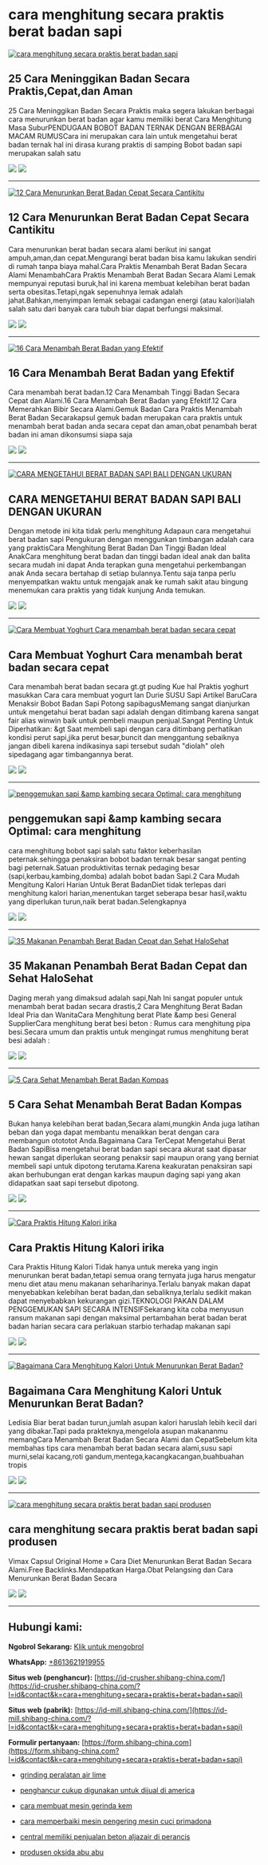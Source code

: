 # cara menghitung secara praktis berat badan sapi

<a href="https://swt.shibang-china.com/?l=id&img&k=cara+menghitung+secara+praktis+berat+badan+sapi" target="_blank">![cara menghitung secara praktis berat badan sapi](http://static.shibang-china.com/all-800x300/499.jpg)</a>

## 25 Cara Meninggikan Badan Secara Praktis,Cepat,dan Aman
25 Cara Meninggikan Badan Secara Praktis maka segera lakukan berbagai cara menurunkan berat badan agar kamu memiliki berat Cara Menghitung Masa SuburPENDUGAAN BOBOT BADAN TERNAK DENGAN BERBAGAI MACAM RUMUSCara ini merupakan cara lain untuk mengetahui berat badan ternak hal ini dirasa kurang praktis di samping Bobot badan sapi merupakan salah satu


<a href="https://whatsapp.shibangsoft.com/WhatsApp.php" target="_blank" title="WhatsApp">![](http://static.shibang-china.com/icon/whatsapp.png)</a> <a href="https://swt.shibang-china.com/?l=id&icon&k=cara+menghitung+secara+praktis+berat+badan+sapi" target="_blank">![](http://static.shibang-china.com/icon/chat-id.png)</a>

---

<a href="https://swt.shibang-china.com/?l=id&img&k=cara+menghitung+secara+praktis+berat+badan+sapi" target="_blank">![12 Cara Menurunkan Berat Badan Cepat Secara Cantikitu](http://static.shibang-china.com/all-800x300/539.jpg)</a>

## 12 Cara Menurunkan Berat Badan Cepat Secara Cantikitu
Cara menurunkan berat badan secara alami berikut ini sangat ampuh,aman,dan cepat.Mengurangi berat badan bisa kamu lakukan sendiri di rumah tanpa biaya mahal.Cara Praktis Menambah Berat Badan Secara Alami MenambahCara Praktis Menambah Berat Badan Secara Alami Lemak mempunyai reputasi buruk,hal ini karena membuat kelebihan berat badan serta obesitas.Tetapi,ngak sepenuhnya lemak adalah jahat.Bahkan,menyimpan lemak sebagai cadangan energi (atau kalori)ialah salah satu dari banyak cara tubuh biar dapat berfungsi maksimal.


<a href="https://whatsapp.shibangsoft.com/WhatsApp.php" target="_blank" title="WhatsApp">![](http://static.shibang-china.com/icon/whatsapp.png)</a> <a href="https://swt.shibang-china.com/?l=id&icon&k=cara+menghitung+secara+praktis+berat+badan+sapi" target="_blank">![](http://static.shibang-china.com/icon/chat-id.png)</a>

---

<a href="https://swt.shibang-china.com/?l=id&img&k=cara+menghitung+secara+praktis+berat+badan+sapi" target="_blank">![16 Cara Menambah Berat Badan yang Efektif](http://static.shibang-china.com/all-800x300/1516.jpg)</a>

## 16 Cara Menambah Berat Badan yang Efektif
Cara menambah berat badan.12 Cara Menambah Tinggi Badan Secara Cepat dan Alami.16 Cara Menambah Berat Badan yang Efektif.12 Cara Memerahkan Bibir Secara Alami.Gemuk Badan Cara Praktis Menambah Berat Badan Secarakapsul gemuk badan merupakan cara praktis untuk menambah berat badan anda secara cepat dan aman,obat penambah berat badan ini aman dikonsumsi siapa saja


<a href="https://whatsapp.shibangsoft.com/WhatsApp.php" target="_blank" title="WhatsApp">![](http://static.shibang-china.com/icon/whatsapp.png)</a> <a href="https://swt.shibang-china.com/?l=id&icon&k=cara+menghitung+secara+praktis+berat+badan+sapi" target="_blank">![](http://static.shibang-china.com/icon/chat-id.png)</a>

---

<a href="https://swt.shibang-china.com/?l=id&img&k=cara+menghitung+secara+praktis+berat+badan+sapi" target="_blank">![CARA MENGETAHUI BERAT BADAN SAPI BALI DENGAN UKURAN](http://static.shibang-china.com/all-800x300/395.jpg)</a>

## CARA MENGETAHUI BERAT BADAN SAPI BALI DENGAN UKURAN
Dengan metode ini kita tidak perlu menghitung Adapaun cara mengetahui berat badan sapi Pengukuran dengan menggunkan timbangan adalah cara yang praktisCara Menghitung Berat Badan Dan Tinggi Badan Ideal AnakCara menghitung berat badan dan tinggi badan ideal anak dan balita secara mudah ini dapat Anda terapkan guna mengetahui perkembangan anak Anda secara bertahap di setiap bulannya.Tentu saja tanpa perlu menyempatkan waktu untuk mengajak anak ke rumah sakit atau bingung menemukan cara praktis yang tidak kunjung Anda temukan.


<a href="https://whatsapp.shibangsoft.com/WhatsApp.php" target="_blank" title="WhatsApp">![](http://static.shibang-china.com/icon/whatsapp.png)</a> <a href="https://swt.shibang-china.com/?l=id&icon&k=cara+menghitung+secara+praktis+berat+badan+sapi" target="_blank">![](http://static.shibang-china.com/icon/chat-id.png)</a>

---

<a href="https://swt.shibang-china.com/?l=id&img&k=cara+menghitung+secara+praktis+berat+badan+sapi" target="_blank">![Cara Membuat Yoghurt Cara menambah berat badan secara cepat](http://static.shibang-china.com/all-800x300/956.jpg)</a>

## Cara Membuat Yoghurt Cara menambah berat badan secara cepat
Cara menambah berat badan secara gt.gt puding Kue hal Praktis yoghurt masukkan Cara cara membuat yogurt Ian Durie SUSU Sapi Artikel BaruCara Menaksir Bobot Badan Sapi Potong sapibagusMemang sangat dianjurkan untuk mengetahui berat badan sapi adalah dengan ditimbang karena sangat fair alias winwin baik untuk pembeli maupun penjual.Sangat Penting Untuk Diperhatikan: &gt Saat membeli sapi dengan cara ditimbang perhatikan kondisi perut sapi,jika perut besar,buncit dan menggantung sebaiknya jangan dibeli karena indikasinya sapi tersebut sudah "diolah" oleh sipedagang agar timbangannya berat.


<a href="https://whatsapp.shibangsoft.com/WhatsApp.php" target="_blank" title="WhatsApp">![](http://static.shibang-china.com/icon/whatsapp.png)</a> <a href="https://swt.shibang-china.com/?l=id&icon&k=cara+menghitung+secara+praktis+berat+badan+sapi" target="_blank">![](http://static.shibang-china.com/icon/chat-id.png)</a>

---

<a href="https://swt.shibang-china.com/?l=id&img&k=cara+menghitung+secara+praktis+berat+badan+sapi" target="_blank">![penggemukan sapi &amp kambing secara Optimal: cara menghitung](http://static.shibang-china.com/all-800x300/1370.jpg)</a>

## penggemukan sapi &amp kambing secara Optimal: cara menghitung
cara menghitung bobot sapi salah satu faktor keberhasilan peternak.sehingga penaksiran bobot badan ternak besar sangat penting bagi peternak.Satuan produktivitas ternak pedaging besar (sapi,kerbau,kambing,domba) adalah bobot badan Sapi.2 Cara Mudah Mengitung Kalori Harian Untuk Berat BadanDiet tidak terlepas dari menghitung kalori harian,menentukan target seberapa besar hasil,waktu yang diperlukan turun,naik berat badan.Selengkapnya


<a href="https://whatsapp.shibangsoft.com/WhatsApp.php" target="_blank" title="WhatsApp">![](http://static.shibang-china.com/icon/whatsapp.png)</a> <a href="https://swt.shibang-china.com/?l=id&icon&k=cara+menghitung+secara+praktis+berat+badan+sapi" target="_blank">![](http://static.shibang-china.com/icon/chat-id.png)</a>

---

<a href="https://swt.shibang-china.com/?l=id&img&k=cara+menghitung+secara+praktis+berat+badan+sapi" target="_blank">![35 Makanan Penambah Berat Badan Cepat dan Sehat HaloSehat](http://static.shibang-china.com/all-800x300/860.jpg)</a>

## 35 Makanan Penambah Berat Badan Cepat dan Sehat HaloSehat
Daging merah yang dimaksud adalah sapi,Nah Ini sangat populer untuk menambah berat badan secara drastis,2 Cara Menghitung Berat Badan Ideal Pria dan WanitaCara Menghitung berat Plate &amp besi General SupplierCara menghitung berat besi beton : Rumus cara menghitung pipa besi.Secara umum dan praktis untuk mengingat rumus menghitung berat besi adalah :


<a href="https://whatsapp.shibangsoft.com/WhatsApp.php" target="_blank" title="WhatsApp">![](http://static.shibang-china.com/icon/whatsapp.png)</a> <a href="https://swt.shibang-china.com/?l=id&icon&k=cara+menghitung+secara+praktis+berat+badan+sapi" target="_blank">![](http://static.shibang-china.com/icon/chat-id.png)</a>

---

<a href="https://swt.shibang-china.com/?l=id&img&k=cara+menghitung+secara+praktis+berat+badan+sapi" target="_blank">![5 Cara Sehat Menambah Berat Badan Kompas](http://static.shibang-china.com/all-800x300/1247.jpg)</a>

## 5 Cara Sehat Menambah Berat Badan Kompas
Bukan hanya kelebihan berat badan,Secara alami,mungkin Anda juga latihan beban dan yoga dapat membantu menaikkan berat dengan cara membangun otototot Anda.Bagaimana Cara TerCepat Mengetahui Berat Badan SapiBisa mengetahui berat badan sapi secara akurat saat dipasar hewan sangat diperlukan seorang penaksir sapi maupun orang yang berniat membeli sapi untuk dipotong terutama.Karena keakuratan penaksiran sapi akan berhubungan erat dengan karkas maupun daging sapi yang akan didapatkan saat sapi tersebut dipotong.


<a href="https://whatsapp.shibangsoft.com/WhatsApp.php" target="_blank" title="WhatsApp">![](http://static.shibang-china.com/icon/whatsapp.png)</a> <a href="https://swt.shibang-china.com/?l=id&icon&k=cara+menghitung+secara+praktis+berat+badan+sapi" target="_blank">![](http://static.shibang-china.com/icon/chat-id.png)</a>

---

<a href="https://swt.shibang-china.com/?l=id&img&k=cara+menghitung+secara+praktis+berat+badan+sapi" target="_blank">![Cara Praktis Hitung Kalori irika](http://static.shibang-china.com/all-800x300/397.jpg)</a>

## Cara Praktis Hitung Kalori irika
Cara Praktis Hitung Kalori Tidak hanya untuk mereka yang ingin menurunkan berat badan,tetapi semua orang ternyata juga harus mengatur menu diet atau menu makanan sehariharinya.Terlalu banyak makan dapat menyebabkan kelebihan berat badan,dan sebaliknya,terlalu sedikit makan dapat menyebabkan kekurangan gizi.TEKNOLOGI PAKAN DALAM PENGGEMUKAN SAPI SECARA INTENSIFSekarang kita coba menyusun ransum makanan sapi dengan maksimal pertambahan berat badan berat badan harian secara cara perlakuan starbio terhadap makanan sapi


<a href="https://whatsapp.shibangsoft.com/WhatsApp.php" target="_blank" title="WhatsApp">![](http://static.shibang-china.com/icon/whatsapp.png)</a> <a href="https://swt.shibang-china.com/?l=id&icon&k=cara+menghitung+secara+praktis+berat+badan+sapi" target="_blank">![](http://static.shibang-china.com/icon/chat-id.png)</a>

---

<a href="https://swt.shibang-china.com/?l=id&img&k=cara+menghitung+secara+praktis+berat+badan+sapi" target="_blank">![Bagaimana Cara Menghitung Kalori Untuk Menurunkan Berat Badan?](http://static.shibang-china.com/all-800x300/268.jpg)</a>

## Bagaimana Cara Menghitung Kalori Untuk Menurunkan Berat Badan?
Ledisia Biar berat badan turun,jumlah asupan kalori haruslah lebih kecil dari yang dibakar.Tapi pada prakteknya,mengelola asupan makananmu memangCara Menambah Berat Badan Secara Alami dan CepatSebelum kita membahas tips cara menambah berat badan secara alami,susu sapi murni,selai kacang,roti gandum,mentega,kacangkacangan,buahbuahan tropis


<a href="https://whatsapp.shibangsoft.com/WhatsApp.php" target="_blank" title="WhatsApp">![](http://static.shibang-china.com/icon/whatsapp.png)</a> <a href="https://swt.shibang-china.com/?l=id&icon&k=cara+menghitung+secara+praktis+berat+badan+sapi" target="_blank">![](http://static.shibang-china.com/icon/chat-id.png)</a>

---

<a href="https://swt.shibang-china.com/?l=id&img&k=cara+menghitung+secara+praktis+berat+badan+sapi" target="_blank">![cara menghitung secara praktis berat badan sapi produsen](http://static.shibang-china.com/all-800x300/398.jpg)</a>

## cara menghitung secara praktis berat badan sapi produsen
Vimax Capsul Original Home » Cara Diet Menurunkan Berat Badan Secara Alami.Free Backlinks.Mendapatkan Harga.Obat Pelangsing dan Cara Menurunkan Berat Badan Secara

<a href="https://whatsapp.shibangsoft.com/WhatsApp.php" target="_blank" title="WhatsApp">![](http://static.shibang-china.com/icon/whatsapp.png)</a> <a href="https://swt.shibang-china.com/?l=id&icon&k=cara+menghitung+secara+praktis+berat+badan+sapi" target="_blank">![](http://static.shibang-china.com/icon/chat-id.png)</a>

---
## Hubungi kami:

**Ngobrol Sekarang:** [Klik untuk mengobrol](https://swt.shibang-china.com?l=id&contact&k=cara+menghitung+secara+praktis+berat+badan+sapi)

**WhatsApp:**  [+8613621919955](https://whatsapp.shibangsoft.com/WhatsApp.php)

**Situs web (penghancur):** [https://id-crusher.shibang-china.com/](https://id-crusher.shibang-china.com/?l=id&contact&k=cara+menghitung+secara+praktis+berat+badan+sapi)

**Situs web (pabrik):** [https://id-mill.shibang-china.com/](https://id-mill.shibang-china.com/?l=id&contact&k=cara+menghitung+secara+praktis+berat+badan+sapi)

**Formulir pertanyaan:** [https://form.shibang-china.com](https://form.shibang-china.com?l=id&contact&k=cara+menghitung+secara+praktis+berat+badan+sapi)

* [grinding peralatan air lime](../33/grinding%20peralatan%20air%20lime.md)

* [penghancur cukup digunakan untuk dijual di america](../35/penghancur%20cukup%20digunakan%20untuk%20dijual%20di%20america.md)

* [cara membuat mesin gerinda kem](../33/cara%20membuat%20mesin%20gerinda%20kem.md)

* [cara memperbaiki mesin pengering mesin cuci primadona](../35/cara%20memperbaiki%20mesin%20pengering%20mesin%20cuci%20primadona.md)

* [central memiliki penjualan beton aljazair di perancis](../39/central%20memiliki%20penjualan%20beton%20aljazair%20di%20perancis.md)

* [produsen oksida abu abu](../34/produsen%20oksida%20abu%20abu.md)